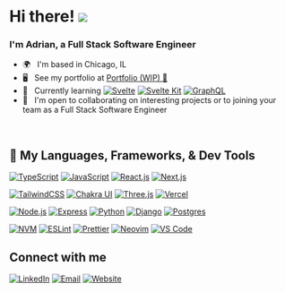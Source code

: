 Hi there! [![](https://user-images.githubusercontent.com/18350557/176309783-0785949b-9127-417c-8b55-ab5a4333674e.gif) ](https://adrjmz.com)
========================================================================================================================================

### I'm Adrian, a Full Stack Software Engineer
- 🌍 &nbsp; I'm based in Chicago, IL
- 🖥️ &nbsp; See my portfolio at <a target="_blank" rel="noreferrer" href='https://adrjmz.com'>Portfolio (WIP) 🚧</a>
- 🧠 &nbsp; Currently learning [![Svelte](https://img.shields.io/badge/Svelte-4A4A55?style=for-the-badge&logo=svelte&logoColor=FF3E00)](https://svelte.dev/) [![Svelte Kit](https://img.shields.io/badge/SvelteKit-FF3E00?style=for-the-badge&logo=Svelte&logoColor=white)](https://kit.svelte.dev/) [![GraphQL](https://img.shields.io/badge/-GraphQL-E10098?style=for-the-badge&logo=graphql&logoColor=white)](https://graphql.org/)
- 🤝 &nbsp; I'm open to collaborating on interesting projects or to joining your team as a Full Stack Software Engineer
<br />

🚀  My Languages, Frameworks, & Dev Tools
------------------------------------------
[![TypeScript](https://img.shields.io/badge/typescript-%23007ACC.svg?style=for-the-badge&logo=typescript&logoColor=white)](https://www.typescriptlang.org/)
[![JavaScript](https://img.shields.io/badge/javascript-%23323330.svg?style=for-the-badge&logo=javascript&logoColor=%23F7DF1E)](https://developer.mozilla.org/en-US/docs/Web/JavaScript)
[![React.js](https://img.shields.io/badge/react.js-%2320232a.svg?style=for-the-badge&logo=react&logoColor=%2361DAFB)](https://reactjs.org/)
[![Next.js](https://img.shields.io/badge/Next.js-%23121212?style=for-the-badge&logo=next.js&logoColor=white)](https://nextjs.org/)


[![TailwindCSS](https://img.shields.io/badge/tailwind_css-%2338B2AC.svg?style=for-the-badge&logo=tailwind-css&logoColor=white)](https://tailwindcss.com/)
[![Chakra UI](https://img.shields.io/badge/chakra--ui-%233197D1.svg?style=for-the-badge&logo=chakra-ui&logoColor=white)](https://chakra-ui.com/)
[![Three.js](https://img.shields.io/badge/three.js-black?style=for-the-badge&logo=three.js&logoColor=white)](https://threejs.org/)
[![Vercel](https://img.shields.io/badge/vercel-%23212121.svg?style=for-the-badge&logo=vercel&logoColor=white)](https://vercel.com/)



[![Node.js](https://img.shields.io/badge/node.js-%2343853D.svg?style=for-the-badge&logo=node.js&logoColor=white)](https://nodejs.org/)
[![Express](https://img.shields.io/badge/Express.js-000000?style=for-the-badge&logo=express&logoColor=white)](https://expressjs.com/)
[![Python](https://img.shields.io/badge/Python-FFD43B?style=for-the-badge&logo=python&logoColor=blue)](https://www.python.org/)
[![Django](https://img.shields.io/badge/Django-092E20?style=for-the-badge&logo=django&logoColor=green)](https://www.djangoproject.com/)
[![Postgres](https://img.shields.io/badge/postgres-%23336791.svg?style=for-the-badge&logo=postgresql&logoColor=white)](https://www.postgresql.org/)



[![NVM](https://img.shields.io/badge/NVM-%2361DAFB.svg?style=for-the-badge&logo=node.js&logoColor=white)](https://github.com/nvm-sh/nvm)
[![ESLint](https://img.shields.io/badge/ESLint-4B3263?style=for-the-badge&logo=eslint&logoColor=white)](https://eslint.org/)
[![Prettier](https://img.shields.io/badge/prettier-1A2C34?style=for-the-badge&logo=prettier&logoColor=F7BA3E)](https://prettier.io/)
[![Neovim](https://img.shields.io/badge/Neovim-%2357A143.svg?style=for-the-badge&logo=neovim&logoColor=white)](https://neovim.io/)
[![VS Code](https://img.shields.io/badge/Visual%20Studio%20Code-%23007ACC.svg?style=for-the-badge&logo=visual%20studio%20code&logoColor=white)](https://code.visualstudio.com/)



Connect with me
-------------------

[![LinkedIn](https://img.shields.io/badge/adrjmz-%230077B5.svg?style=for-the-badge&logo=linkedin&logoColor=white)](https://www.linkedin.com/in/adrjmz)
[![Email](https://img.shields.io/badge/hi@adrjmz.com-D14836?style=for-the-badge&logo=gmail&logoColor=white)](mailto:hi@adrjmz.com)
[![Website](https://img.shields.io/badge/adrjmz.com-000000?style=for-the-badge&logo=About.me&logoColor=white)](https://adrjmz.com)
